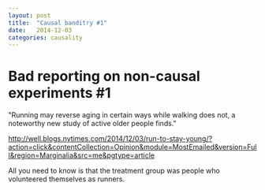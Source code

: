 ```yaml
---
layout: post
title:  "Causal banditry #1"
date:   2014-12-03
categories: causality
---
```

<h1>Bad reporting on non-causal experiments #1</h1>
"Running may reverse aging in certain ways while walking does not, a noteworthy new study of active older people finds."

http://well.blogs.nytimes.com/2014/12/03/run-to-stay-young/?action=click&contentCollection=Opinion&module=MostEmailed&version=Full&region=Marginalia&src=me&pgtype=article

All you need to know is that the treatment group was people who volunteered themselves as runners.